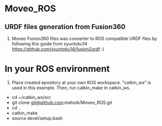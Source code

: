 # Moveo_ROS

## URDF files generation from Fusion360

1. Moveo Fusion360 files was converter to ROS compatible URDF files by following this guide from syuntoku14 https://github.com/syuntoku14/fusion2urdf  :) 

# In your ROS environment
1. Place created epository at your own ROS workspace. "catkin_ws" is used in this example. Then, run catkin_make in catkin_ws.

- cd ~/catkin_ws/src
- git clone git@github.com:mahoik/Moveo_ROS.git
- cd ..
- catkin_make
- source devel/setup.bash

